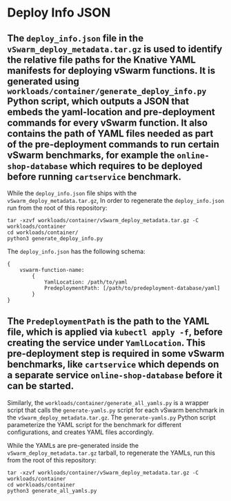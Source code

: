 # Deploy Info JSON

## The `deploy_info.json` file in the `vSwarm_deploy_metadata.tar.gz`  is used to identify the relative file paths for the Knative YAML manifests for deploying vSwarm functions. It is generated using `workloads/container/generate_deploy_info.py` Python script, which outputs a JSON that embeds the yaml-location and pre-deployment commands for every vSwarm function. It also contains the path of YAML files needed as part of the pre-deployment commands to run certain vSwarm benchmarks, for example the `online-shop-database` which requires to be deployed before running `cartservice` benchmark.

While the `deploy_info.json` file ships with the `vSwarm_deploy_metadata.tar.gz`, In order to regenerate the `deploy_info.json` run from the root of this repository:
```console
tar -xzvf workloads/container/vSwarm_deploy_metadata.tar.gz -C workloads/container
cd workloads/container/
python3 generate_deploy_info.py
```

The `deploy_info.json` has the following schema:
```console
{
    vswarm-function-name:
        {
            YamlLocation: /path/to/yaml
            PredeploymentPath: [/path/to/predeployment-database/yaml]
        }
}
```

## The `PredeploymentPath` is the path to the YAML file, which is applied via `kubectl apply -f`, before creating the service under `YamlLocation`. This pre-deployment step is required in some vSwarm benchmarks, like `cartservice` which depends on a separate service `online-shop-database` before it can be started.

Similarly, the `workloads/container/generate_all_yamls.py` is a wrapper script that calls the `generate-yamls.py` script for each vSwarm benchmark in the `vSwarm_deploy_metadata.tar.gz`. The `generate-yamls.py` Python script parameterize the YAML script for the benchmark for different configurations, and creates YAML files accordingly. 

While the YAMLs are pre-generated inside the `vSwarm_deploy_metadata.tar.gz` tarball, to regenerate the YAMLs, run this from the root of this repository:
```console
tar -xzvf workloads/container/vSwarm_deploy_metadata.tar.gz -C workloads/container
cd workloads/container
python3 generate_all_yamls.py
```